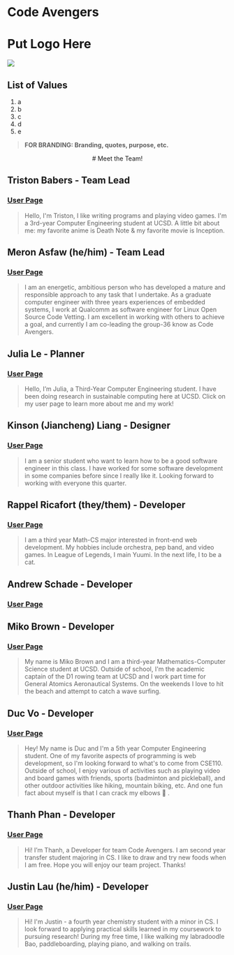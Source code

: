 # Code Avengers

# Put Logo Here
![](nameofthephoto.jpg)

## List of Values
1. a
2. b
3. c
4. d
5. e
   

> **FOR BRANDING: Branding, quotes, purpose, etc.**


<center> # Meet the Team! </center>

## Triston Babers - Team Lead
### [User Page](https://tristonbabers.github.io/GitHubPages-Test/)
> Hello, I'm Triston, I like writing programs and playing video games. I'm a 3rd-year Computer Engineering student at UCSD. A little bit about me: my favorite anime is Death Note & my favorite movie is Inception. 

## Meron Asfaw (he/him) - Team Lead
### [User Page](https://github.com/AdulisL/CSE110/blob/main/HW1/index.md)
> I am an energetic, ambitious person who has developed a mature and responsible approach to any task that I undertake. As a graduate computer engineer with three years experiences of embedded systems, I work at Qualcomm as software engineer for Linux Open Source Code Vetting. I am excellent in working with others to achieve a goal, and currently I am co-leading the group-36 know as Code Avengers. 

## Julia Le - Planner
### [User Page](https://juliale02.github.io/GitHubUserPageProj/)
> Hello, I’m Julia, a Third-Year Computer Engineering student. I have been doing research in sustainable computing here at UCSD.  Click on my user page to learn more about me and my work! 

## Kinson (Jiancheng) Liang - Designer
### [User Page](https://github.com/KinsonLiang/CSE-110-lab1/blob/main/index.md)
> I am a senior student who want to learn how to be a good software engineer in this class. I have worked for some software development in some companies before since I really like it. Looking forward to working with everyone this quarter.

## Rappel Ricafort (they/them) - Developer
### [User Page](https://rappelrx.github.io/)
> I am a third year Math-CS major interested in front-end web development. My hobbies include orchestra, pep band, and video games. In League of Legends, I main Yuumi. In the next life, I to be a cat.

## Andrew Schade - Developer
### [User Page]()
> 


## Miko Brown - Developer
### [User Page](https://mikobrown.github.io/user_page/)
> My name is Miko Brown and I am a third-year Mathematics-Computer Science student at UCSD. Outside of school, I'm the academic captain of the D1 rowing team at UCSD and I work part time for General Atomics Aeronautical Systems. On the weekends I love to hit the beach and attempt to catch a wave surfing.

## Duc Vo - Developer
### [User Page](https://duc23.github.io/CSE110/)
> Hey! My name is Duc and I'm a 5th year Computer Engineering student. One of my favorite aspects of programming is web development, so I'm looking forward to what's to come from CSE110. Outside of school, I enjoy various of activities such as playing video and board games with friends, sports (badminton and pickleball), and other outdoor activities like hiking, mountain biking, etc. And one fun fact about myself is that I can crack my elbows :slightly_smiling_face: .

## Thanh Phan - Developer
### [User Page](https://tngphvn.github.io/FA22_CSE110/)
> Hi! I’m Thanh, a Developer for team Code Avengers. I am second year transfer student majoring in CS. I like to draw and try new foods when I am free. Hope you will enjoy our team project. Thanks!

## Justin Lau (he/him) - Developer
### [User Page](https://justerminator.github.io/CSE-110-Week-0-1/)
> Hi! I'm Justin - a fourth year chemistry student with a minor in CS. I look forward to applying practical skills learned in my coursework to pursuing research! During my free time, I like walking my labradoodle Bao, paddleboarding, playing piano, and walking on trails.

